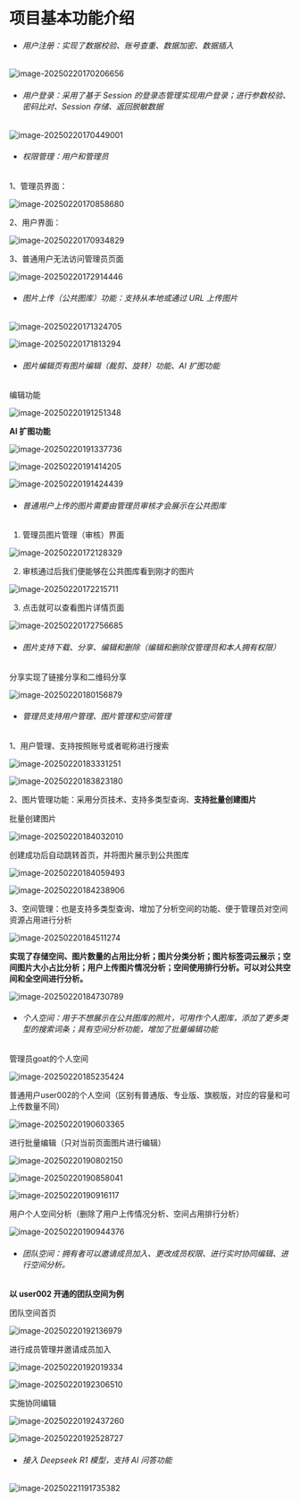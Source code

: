 # 项目基本功能介绍

- ###### 用户注册：实现了数据校验、账号查重、数据加密、数据插入

![image-20250220170206656](https://raw.githubusercontent.com/lovely-puppy/PicBed/master/img/20250221002156754.png)

- ###### 用户登录：采用了基于 Session 的登录态管理实现用户登录；进行参数校验、密码比对、Session 存储、返回脱敏数据

![image-20250220170449001](https://raw.githubusercontent.com/lovely-puppy/PicBed/master/img/20250221002222860.png)

- ###### 权限管理：用户和管理员

1、管理员界面：

![image-20250220170858680](https://raw.githubusercontent.com/lovely-puppy/PicBed/master/img/20250221002354523.png)

2、用户界面：

![image-20250220170934829](https://raw.githubusercontent.com/lovely-puppy/PicBed/master/img/20250221002430080.png)

3、普通用户无法访问管理员页面

![image-20250220172914446](https://raw.githubusercontent.com/lovely-puppy/PicBed/master/img/20250221002517416.png)

- ###### 图片上传（公共图库）功能：支持从本地或通过 URL 上传图片

![image-20250220171324705](https://raw.githubusercontent.com/lovely-puppy/PicBed/master/img/20250221002556294.png)

![image-20250220171813294](https://raw.githubusercontent.com/lovely-puppy/PicBed/master/img/20250221002627003.png)

- ###### 图片编辑页有图片编辑（裁剪、旋转）功能、AI 扩图功能

编辑功能

![image-20250220191251348](https://raw.githubusercontent.com/lovely-puppy/PicBed/master/img/20250221002649354.png)

**AI 扩图功能**

![image-20250220191337736](https://raw.githubusercontent.com/lovely-puppy/PicBed/master/img/20250221002712518.png)

![image-20250220191414205](https://raw.githubusercontent.com/lovely-puppy/PicBed/master/img/20250221002735779.png)

![image-20250220191424439](https://raw.githubusercontent.com/lovely-puppy/PicBed/master/img/20250221002751880.png)

- ###### 普通用户上传的图片需要由管理员审核才会展示在公共图库

1) 管理员图片管理（审核）界面

![image-20250220172128329](https://raw.githubusercontent.com/lovely-puppy/PicBed/master/img/20250221002809528.png)

2) 审核通过后我们便能够在公共图库看到刚才的图片

![image-20250220172215711](https://raw.githubusercontent.com/lovely-puppy/PicBed/master/img/20250221002825596.png)

3) 点击就可以查看图片详情页面

![image-20250220172756685](https://raw.githubusercontent.com/lovely-puppy/PicBed/master/img/20250221002841977.png)

- ###### 图片支持下载、分享、编辑和删除（编辑和删除仅管理员和本人拥有权限）

分享实现了链接分享和二维码分享

![image-20250220180156879](https://raw.githubusercontent.com/lovely-puppy/PicBed/master/img/20250221002859990.png)

- ###### 管理员支持用户管理、图片管理和空间管理

1、用户管理、支持按照账号或者昵称进行搜索

![image-20250220183331251](https://raw.githubusercontent.com/lovely-puppy/PicBed/master/img/20250221002918925.png)

![image-20250220183823180](https://raw.githubusercontent.com/lovely-puppy/PicBed/master/img/20250221002932275.png)

2、图片管理功能：采用分页技术、支持多类型查询、**支持批量创建图片**

批量创建图片

![image-20250220184032010](https://raw.githubusercontent.com/lovely-puppy/PicBed/master/img/20250221002946355.png)

创建成功后自动跳转首页，并将图片展示到公共图库

![image-20250220184059493](https://raw.githubusercontent.com/lovely-puppy/PicBed/master/img/20250221003103089.png)

![image-20250220184238906](https://raw.githubusercontent.com/lovely-puppy/PicBed/master/img/20250221003126248.png)

3、空间管理：也是支持多类型查询、增加了分析空间的功能、便于管理员对空间资源占用进行分析

![image-20250220184511274](https://raw.githubusercontent.com/lovely-puppy/PicBed/master/img/20250221003143020.png)

**实现了存储空间、图片数量的占用比分析；图片分类分析；图片标签词云展示；空间图片大小占比分析；用户上传图片情况分析；空间使用排行分析。可以对公共空间和全空间进行分析。**

![image-20250220184730789](https://raw.githubusercontent.com/lovely-puppy/PicBed/master/img/20250221003157205.png)

- ###### 个人空间：用于不想展示在公共图库的照片，可用作个人图库，添加了更多类型的搜索词条；具有空间分析功能，增加了批量编辑功能

管理员goat的个人空间

![image-20250220185235424](https://raw.githubusercontent.com/lovely-puppy/PicBed/master/img/20250221003214269.png)

普通用户user002的个人空间（区别有普通版、专业版、旗舰版，对应的容量和可上传数量不同）

![image-20250220190603365](https://raw.githubusercontent.com/lovely-puppy/PicBed/master/img/20250221003232695.png)

进行批量编辑（只对当前页面图片进行编辑）

![image-20250220190802150](https://raw.githubusercontent.com/lovely-puppy/PicBed/master/img/20250221003315382.png)

![image-20250220190858041](https://raw.githubusercontent.com/lovely-puppy/PicBed/master/img/20250221003332407.png)

![image-20250220190916117](https://raw.githubusercontent.com/lovely-puppy/PicBed/master/img/20250221003350351.png)

用户个人空间分析（删除了用户上传情况分析、空间占用排行分析）

![image-20250220190944376](https://raw.githubusercontent.com/lovely-puppy/PicBed/master/img/20250221003406063.png)

- ###### 团队空间：拥有者可以邀请成员加入、更改成员权限、进行实时协同编辑、进行空间分析。

**以 user002 开通的团队空间为例**

团队空间首页

![image-20250220192136979](https://raw.githubusercontent.com/lovely-puppy/PicBed/master/img/20250221003429804.png)

进行成员管理并邀请成员加入

![image-20250220192019334](https://raw.githubusercontent.com/lovely-puppy/PicBed/master/img/20250221003444261.png)

![image-20250220192306510](https://raw.githubusercontent.com/lovely-puppy/PicBed/master/img/20250221003459236.png)

实施协同编辑

![image-20250220192437260](https://raw.githubusercontent.com/lovely-puppy/PicBed/master/img/20250221003515008.png)

![image-20250220192528727](https://raw.githubusercontent.com/lovely-puppy/PicBed/master/img/20250221003854754.png)

- ###### 接入 Deepseek R1 模型，支持 AI 问答功能

![image-20250221191735382](https://raw.githubusercontent.com/lovely-puppy/PicBed/master/img/20250221191742545.png)